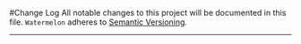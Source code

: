 #Change Log
All notable changes to this project will be documented in this file.
`Watermelon` adheres to [Semantic Versioning](http://semver.org/).

--- 
